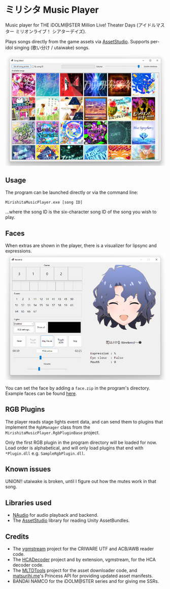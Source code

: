 # ミリシタ Music Player

Music player for THE iDOLM@STER Million Live! Theater Days (アイドルマスター ミリオンライブ！ シアターデイズ).

Plays songs directly from the game assets via [AssetStudio](https://github.com/Perfare/AssetStudio).
Supports per-idol singing (歌い分け / utaiwake) songs.

![Song select](Images/SongSelect.png)

## Usage
The program can be launched directly or via the command line:
```
MirishitaMusicPlayer.exe [song ID]
```
...where the song ID is the six-character song ID of the song you wish to play.

## Faces
When extras are shown in the player, there is a visualizer for lipsync and expressions.
![Player extras with face](Images/PlayerExtrasWithFace.png)

You can set the face by adding a `face.zip` in the program's directory.
Example faces can be found [here](https://mega.nz/folder/4RYxlYja#naA1Ojt0Axp1b8-OTRc05w).

## RGB Plugins
The player reads stage lights event data, and can send them to plugins that implement
the `RgbManager` class from the `MirishitaMusicPlayer.RgbPluginBase` project.

Only the first RGB plugin in the program directory will be loaded for now. Load order is alphabetical,
and will only load plugins that end with `*Plugin.dll` e.g. `SampleRgbPlugin.dll`.

## Known issues
UNION!! utaiwake is broken, until I figure out how the mutes work in that song.

## Libraries used
* [NAudio](https://github.com/naudio/NAudio) for audio playback and backend.
* The [AssetStudio](https://github.com/Perfare/AssetStudio) library for reading Unity AssetBundles.
 
## Credits
* The [vgmstream](https://github.com/vgmstream/vgmstream) project for the CRIWARE UTF and ACB/AWB reader code.
* The [HCADecoder](https://github.com/Nyagamon/HCADecoder) project and by extension, vgmstream, for the HCA decoder code.
* The [MLTDTools](https://github.com/OpenMLTD/MLTDTools) project for the asset downloader code,
  and [matsurihi.me](https://matsurihi.me)'s Princess API for providing updated asset manifests.
* BANDAI NAMCO for the iDOLM@STER series and for giving me SSRs.
